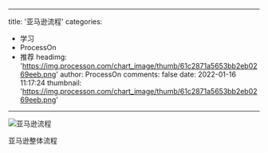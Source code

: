 
---
title: '亚马逊流程'
categories: 
 - 学习
 - ProcessOn
 - 推荐
headimg: 'https://img.processon.com/chart_image/thumb/61c2871a5653bb2eb0269eeb.png'
author: ProcessOn
comments: false
date: 2022-01-16 11:17:24
thumbnail: 'https://img.processon.com/chart_image/thumb/61c2871a5653bb2eb0269eeb.png'
---

<div>   
<img class="thumb" alt="亚马逊流程" src="https://img.processon.com/chart_image/thumb/61c2871a5653bb2eb0269eeb.png" referrerpolicy="no-referrer">
<p>亚马逊整体流程</p>  
</div>
            